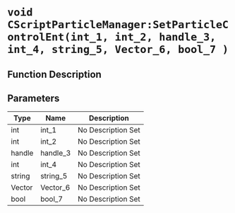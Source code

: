 # `void CScriptParticleManager:SetParticleControlEnt(int_1, int_2, handle_3, int_4, string_5, Vector_6, bool_7 )`
## Function Description

## Parameters
Type|Name|Description
--|--|--
int|int_1|No Description Set
int|int_2|No Description Set
handle|handle_3|No Description Set
int|int_4|No Description Set
string|string_5|No Description Set
Vector|Vector_6|No Description Set
bool|bool_7|No Description Set
